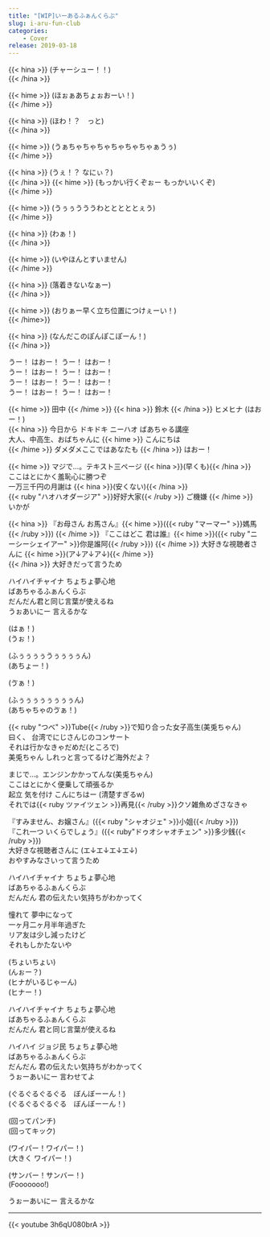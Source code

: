 ```yaml
---
title: "[WIP]いーあるふぁんくらぶ"
slug: i-aru-fun-club
categories:
    - Cover
release: 2019-03-18
---
```


{{< hina >}}
(チャーシュー！！)  
{{< /hina >}}

{{< hime >}}
(ほぉぁあちょぉおーい！)  
{{< /hime >}}

{{< hina >}}
(ほわ！？　っと)  
{{< /hina >}}

{{< hime >}}
(うぁちゃちゃちゃちゃちゃちゃぁうぅ)  
{{< /hime >}}

{{< hina >}}
(うぇ！？ なにぃ？)  
{{< /hina >}}
{{< hime >}}
(もっかい行くぞぉー もっかいいくぞ)  
{{< /hime >}}

{{< hime >}}
(うぅぅうううわとととととぇう)  
{{< /hime >}}

{{< hina >}}
(わぁ！)  
{{< /hina >}}

{{< hime >}}
(いやほんとすいません)  
{{< /hime >}}

{{< hina >}}
(落着きないなぁー)  
{{< /hina >}}

{{< hime >}}
(おりぁー早く立ち位置につけぇーい！)  
{{< /hime>}}

{{< hina >}}
(なんだこのぽんぽこぽーん！)  
{{< /hina >}}

うー！ はおー！ うー！ はおー！  
うー！ はおー！ うー！ はおー！  
うー！ はおー！ うー！ はおー！  
うー！ はおー！ うー！ はおー！  

{{< hime >}}
田中 
{{< /hime >}}
{{< hina >}}
鈴木 
{{< /hina >}}
ヒメヒナ (はおー！)  
{{< hina >}}
今日から ドキドキ ニーハオ ばあちゃる講座  
大人、中高生、おばちゃんに 
{{< hime >}}
こんにちは  
{{< /hime >}}
ダメダメここではあなたも 
{{< /hina >}}
はおー！  

{{< hime >}}
マジで…。テキスト三ページ {{< hina >}}(早くも){{< /hina >}}  
ここはとにかく羞恥心に勝つぞ  
一万三千円の月謝は {{< hina >}}(安くない){{< /hina >}}  
{{< ruby "ハオハオダージア" >}}好好大家{{< /ruby >}} ご機嫌 
{{< /hime >}}
いかが  

{{< hina >}}
『お母さん お馬さん』{{< hime >}}({{< ruby "マーマー" >}}媽馬{{< /ruby >}})  {{< /hime >}}
『ここはどこ 君は誰』{{< hime >}}({{< ruby "ニーシーシェイアー" >}}你是誰阿{{< /ruby >}})  {{< /hime >}}
大好きな視聴者さんに {{< hime >}}(ア↓ア↓ア↓){{< /hime >}}  
{{< /hina >}}
大好きだって言うため  

ハイハイチャイナ ちょちょ夢心地  
ばあちゃるふぁんくらぶ  
だんだん君と同じ言葉が使えるね  
うぉあいにー 言えるかな  

(はぁ！)  
(うぉ！)  

(ふぅぅぅぅうぅぅぅぅん)  
(あちょー！)  

(ゔぁ！)

(ふぅぅぅぅぅぅぅぅん)  
(あちゃちゃのゔぁ！)  

{{< ruby "つべ" >}}Tube{{< /ruby >}}で知り合った女子高生(美兎ちゃん)  
曰く、 台湾でにじさんじのコンサート  
それは行かなきゃだめだ(ところで)  
美兎ちゃん しれっと言ってるけど海外だよ？  

まじで…。エンジンかかってんな(美兎ちゃん)  
ここはとにかく便乗して頑張るか  
起立 気を付け こんにちはー (清楚すぎるw)  
それでは{{< ruby ツァイツェン >}}再見{{< /ruby >}}クソ雑魚めざさなきゃ  

『すみません、お嬢さん』({{< ruby "シャオジェ" >}}小姐{{< /ruby >}})  
『これ一つ いくらでしょう』({{< ruby"ドゥオシャオチェン" >}}多少銭{{< /ruby >}})  
大好きな視聴者さんに (エ↓エ↓エ↓エ↓)  
おやすみなさいって言うため  

ハイハイチャイナ ちょちょ夢心地  
ばあちゃるふぁんくらぶ  
だんだん 君の伝えたい気持ちがわかってく  

憧れて 夢中になって  
一ヶ月二ヶ月半年過ぎた  
リア友は少し減ったけど  
それもしかたないや  

(ちょいちょい)  
(んぉー？)  
(ヒナがいるじゃーん)  
(ヒナー！)  

ハイハイチャイナ ちょちょ夢心地  
ばあちゃるふぁんくらぶ  
だんだん 君と同じ言葉が使えるね  

ハイハイ ジョジ民 ちょちょ夢心地  
ばあちゃるふぁんくらぶ  
だんだん 君の伝えたい気持ちがわかってく  
うぉーあいにー 言わせてよ  

(ぐるぐるぐるぐる　ぼんぼーーん！)  
(ぐるぐるぐるぐる　ぼんぼーーん！)  

(回ってパンチ)  
(回ってキック)  

(ワイパー！ワイパー！)  
(大きく ワイパー！)  

(サンバー！サンバー！)  
(Fooooooo!)  

うぉーあいにー 言えるかな  

---

{{< youtube 3h6qU080brA >}}